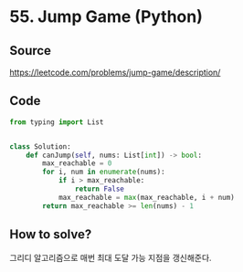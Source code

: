 # 55. Jump Game (Python)

## Source

https://leetcode.com/problems/jump-game/description/

## Code

```python
from typing import List


class Solution:
    def canJump(self, nums: List[int]) -> bool:
        max_reachable = 0
        for i, num in enumerate(nums):
            if i > max_reachable:
                return False
            max_reachable = max(max_reachable, i + num)
        return max_reachable >= len(nums) - 1
```

## How to solve?

그리디 알고리즘으로 매번 최대 도달 가능 지점을 갱신해준다.